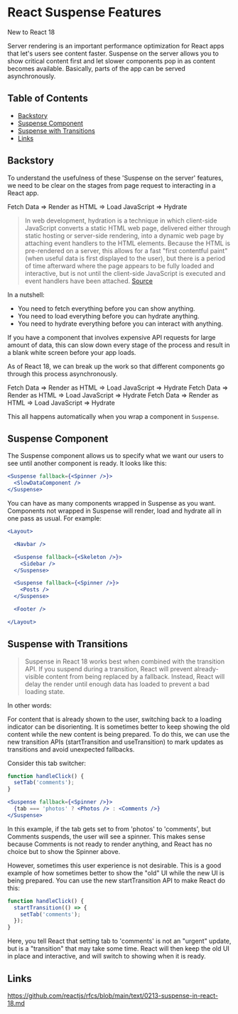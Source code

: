 # React Suspense Features

New to React 18 

Server rendering is an important performance optimization for React apps that let's users see content faster. Suspense on the server allows you to show critical content first and let slower components pop in as content becomes available. Basically, parts of the app can be served asynchronously.


## Table of Contents

<!-- toc -->

- [Backstory](#backstory)
- [Suspense Component](#suspense-component)
- [Suspense with Transitions](#suspense-with-transitions)
- [Links](#links)

<!-- tocstop -->

## Backstory

To understand the usefulness of these 'Suspense on the server' features, we need to be clear on the stages from page request to interacting in a React app.

Fetch Data => Render as HTML => Load JavaScript => Hydrate

> In web development, hydration is a technique in which client-side JavaScript converts a static HTML web page, delivered either through static hosting or server-side rendering, into a dynamic web page by attaching event handlers to the HTML elements. Because the HTML is pre-rendered on a server, this allows for a fast "first contentful paint" (when useful data is first displayed to the user), but there is a period of time afterward where the page appears to be fully loaded and interactive, but is not until the client-side JavaScript is executed and event handlers have been attached. [Source](https://en.wikipedia.org/wiki/Hydration_(web_development))

In a nutshell:

- You need to fetch everything before you can show anything.
- You need to load everything before you can hydrate anything. 
- You need to hydrate everything before you can interact with anything.

If you have a component that involves expensive API requests for large amount of data, this can slow down every stage of the process and result in a blank white screen before your app loads. 

As of React 18, we can break up the work so that different components go through this process asynchronously.

<Navbar>  Fetch Data => Render as HTML => Load JavaScript => Hydrate
<Sidebar> Fetch Data => Render as HTML => Load JavaScript => Hydrate
<Posts>   Fetch Data => Render as HTML => Load JavaScript => Hydrate

This all happens automatically when you wrap a component in `Suspense`. 


## Suspense Component

The Suspense component allows us to specify what we want our users to see until another component is ready. It looks like this:

```jsx
<Suspense fallback={<Spinner />}>
  <SlowDataComponent />
</Suspense>
```

You can have as many components wrapped in Suspense as you want. Components not wrapped in Suspense will render, load and hydrate all in one pass as usual. For example:

```jsx 
<Layout>

  <Navbar />

  <Suspense fallback={<Skeleton />}>
    <Sidebar />
  </Suspense>

  <Suspense fallback={<Spinner />}>
    <Posts />
  </Suspense>

  <Footer />

</Layout>
```

## Suspense with Transitions 

> Suspense in React 18 works best when combined with the transition API. If you suspend during a transition, React will prevent already-visible content from being replaced by a fallback. Instead, React will delay the render until enough data has loaded to prevent a bad loading state.

In other words: 

For content that is already shown to the user, switching back to a loading indicator can be disorienting. It is sometimes better to keep showing the old content while the new content is being prepared. To do this, we can use the new transition APIs (startTransition and useTransition) to mark updates as transitions and avoid unexpected fallbacks.

Consider this tab switcher:

```jsx
function handleClick() {
  setTab('comments');
}

<Suspense fallback={<Spinner />}>
  {tab === 'photos' ? <Photos /> : <Comments />}
</Suspense>
```

In this example, if the tab gets set to from 'photos' to 'comments', but Comments suspends, the user will see a spinner. This makes sense because Comments is not ready to render anything, and React has no choice but to show the Spinner above.

However, sometimes this user experience is not desirable. This is a good example of how sometimes better to show the "old" UI while the new UI is being prepared. You can use the new startTransition API to make React do this:

```jsx
function handleClick() {
  startTransition(() => {
    setTab('comments');
  });
}
```

Here, you tell React that setting tab to 'comments' is not an "urgent" update, but is a "transition" that may take some time. React will then keep the old UI in place and interactive, and will switch to showing <Comments /> when it is ready.

## Links 

<https://github.com/reactjs/rfcs/blob/main/text/0213-suspense-in-react-18.md>